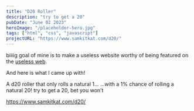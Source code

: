 ```yaml
---
title: "D20 Roller"
description: "try to get a 20"
pubDate: "June 02 2023"
heroImage: "/placeholder-hero.jpg"
tags: ["html", "css", "javascript"]
projectURL: "https://www.samkitkat.com/d20/"
---
```


biiiig goal of mine is to make a useless website worthy of being featured on the [useless web](https://theuselessweb.com/).

And here is what I came up with! 

A d20 roller that only rolls a natural 1...
...with a 1% chance of rolling a natural 20!
try to get a 20, bet you won't

https://www.samkitkat.com/d20/